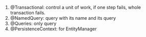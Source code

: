 1. @Transactional: control a unit of work, if one step fails, whole transaction fails.
2. @NamedQuery: query with its name and its query
3. @Queries: only query
4. @PersistenceContext: for EntityManager